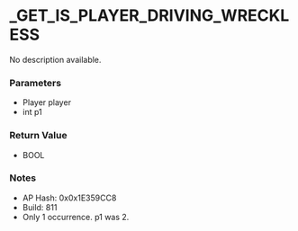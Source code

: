 # _GET_IS_PLAYER_DRIVING_WRECKLESS

No description available.

### Parameters
* Player player
* int p1

### Return Value
* BOOL

### Notes
* AP Hash: 0x0x1E359CC8
* Build: 811
* Only 1 occurrence. p1 was 2.

